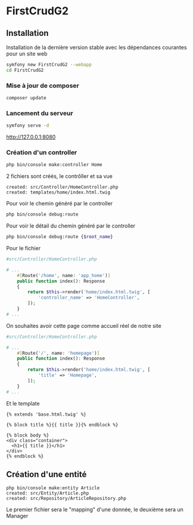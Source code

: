 # FirstCrudG2
## Installation
Installation de la dernière version stable avec les dépendances courantes pour un site web

```bash
symfony new FirstCrudG2 --webapp
cd FirstCrudG2
```
### Mise à jour de composer
```bash
composer update
```
### Lancement du serveur
```bash
symfony serve -d
```

http://127.0.0.1:8080

### Création d'un controller
```bash
php bin/console make:controller Home
```
2 fichiers sont créés, le contrôller et sa vue

    created: src/Controller/HomeController.php
    created: templates/home/index.html.twig

Pour voir le chemin généré par le controller
```bash
php bin/console debug:route
```
Pour voir le détail du chemin généré par le controller
```bash
php bin/console debug:route {$root_name}
```
Pour le fichier
```php
#src/Controller/HomeController.php

# ...
    #[Route('/home', name: 'app_home')]
    public function index(): Response
    {
        return $this->render('home/index.html.twig', [
            'controller_name' => 'HomeController',
        ]);
    }
# ...
```

On souhaites avoir cette page comme accueil réel de notre site
```php
#src/Controller/HomeController.php

# ...
    #[Route('/', name: 'homepage')]
    public function index(): Response
    {
        return $this->render('home/index.html.twig', [
            'title' => 'Homepage',
        ]);
    }
# ...
```
Et le template
```twig
{% extends 'base.html.twig' %}

{% block title %}{{ title }}{% endblock %}

{% block body %}
<div class="container">
  <h1>{{ title }}</h1>
</div>
{% endblock %}
```

## Création d'une entité

    php bin/console make:entity Article
    created: src/Entity/Article.php
    created: src/Repository/ArticleRepository.php

Le premier fichier sera le "mapping" d'une donnée, le deuxième sera un Manager
